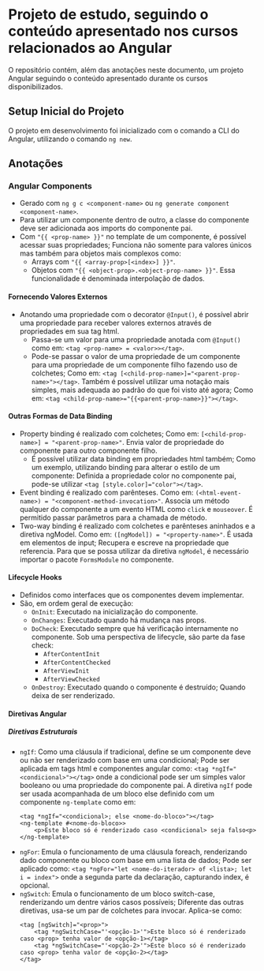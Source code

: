 # Projeto de estudo, seguindo o conteúdo apresentado nos cursos relacionados ao Angular
O repositório contém, além das anotações neste documento, um projeto Angular seguindo o conteúdo apresentado durante os cursos disponibilizados.

## Setup Inicial do Projeto
O projeto em desenvolvimento foi inicializado com o comando a CLI do Angular, utilizando o comando `ng new`.

## Anotações

### Angular Components
- Gerado com `ng g c <component-name>` ou `ng generate component <component-name>`.
- Para utilizar um componente dentro de outro, a classe do componente deve ser adicionada aos imports do componente pai.
- Com `"{{ <prop-name> }}"` no template de um componente, é possível acessar suas propriedades; Funciona não somente para valores únicos mas também para objetos mais complexos como:
    - Arrays com `"{{ <array-prop>[<index>] }}"`.
    - Objetos com `"{{ <object-prop>.<object-prop-name> }}"`.
Essa funcionalidade é denominada interpolação de dados.

#### Fornecendo Valores Externos
- Anotando uma propriedade com o decorator `@Input()`, é possível abrir uma propriedade para receber valores externos através de propriedades em sua tag html.
    - Passa-se um valor para uma propriedade anotada com `@Input()` como em: `<tag <prop-name> = <valor>></tag>`.
    - Pode-se passar o valor de uma propriedade de um componente para uma propriedade de um componente filho fazendo uso de colchetes; Como em: `<tag [<child-prop-name>]="<parent-prop-name>"></tag>`. Também é possível utilizar uma notação mais simples, mais adequada ao padrão do que foi visto até agora; Como em: `<tag <child-prop-name>="{{<parent-prop-name>}}"></tag>`.

#### Outras Formas de Data Binding
- Property binding é realizado com colchetes; Como em: `[<child-prop-name>] = "<parent-prop-name>"`. Envia valor de propriedade do componente para outro componente filho.
    - É possível utilizar data binding em propriedades html também; Como um exemplo, utilizando binding para alterar o estilo de um componente: Definida a propriedade color no componente pai, pode-se utilizar `<tag [style.color]="color"></tag>`.
- Event binding é realizado com parênteses. Como em: `(<html-event-name>) = "<component-method-invocation>"`. Associa um método qualquer do componente a um evento HTML como `click` e `mouseover`. É permitido passar parâmetros para a chamada de método.
- Two-way binding é realizado com colchetes e parênteses aninhados e a diretiva ngModel. Como em: `([ngModel]) = "<property-name>"`. É usada em elementos de input; Recupera e escreve na propriedade que referencia. Para que se possa utilizar da diretiva `ngModel`, é necessário importar o pacote `FormsModule` no componente.

#### Lifecycle Hooks
- Definidos como interfaces que os componentes devem implementar.
- São, em ordem geral de execução:
    - `OnInit`: Executado na inicialização do componente.
    - `OnChanges`: Executado quando há mudança nas props.
    - `DoCheck`: Executado sempre que há verificação internamente no componente. Sob uma perspectiva de lifecycle, são parte da fase check: 
        - `AfterContentInit`
        - `AfterContentChecked` 
        - `AfterViewInit`
        - `AfterViewChecked`
    - `OnDestroy`: Executado quando o componente é destruído; Quando deixa de ser renderizado.

#### Diretivas Angular

##### Diretivas Estruturais
- `ngIf`: Como uma cláusula if tradicional, define se um componente deve ou não ser renderizado com base em uma condicional; Pode ser aplicada em tags html e componentes angular como: `<tag *ngIf="<condicional>"></tag>` onde a condicional pode ser um simples valor booleano ou uma propriedade do componente pai.
A diretiva `ngIf` pode ser usada acompanhada de um bloco else definido com um componente `ng-template` como em:
    ```
    <tag *ngIf="<condicional>; else <nome-do-bloco>"></tag>
    <ng-template #<nome-do-bloco>>
        <p>Este bloco só é renderizado caso <condicional> seja falso<p>
    </ng-template>
    ```
- `ngFor`: Emula o funcionamento de uma cláusula foreach, renderizando dado componente ou bloco com base em uma lista de dados; Pode ser aplicado como: `<tag *ngFor="let <nome-do-iterador> of <lista>; let i = index">` onde a segunda parte da declaração, capturando index, é opcional.
- `ngSwitch`: Emula o funcionamento de um bloco switch-case, renderizando um dentre vários casos possíveis; Diferente das outras diretivas, usa-se um par de colchetes para invocar. Aplica-se como:
    ```
    <tag [ngSwitch]="<prop>">
        <tag *ngSwitchCase="'<opção-1>'">Este bloco só é renderizado caso <prop> tenha valor de <opção-1></tag>
        <tag *ngSwitchCase="'<opção-2>'">Este bloco só é renderizado caso <prop> tenha valor de <opção-2></tag>
    </tag>
    ```

